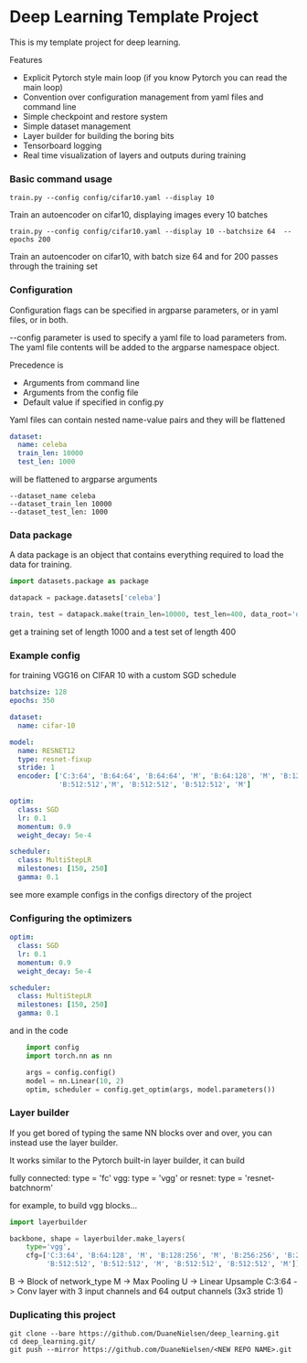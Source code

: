 # Deep Learning Template Project

This is my template project for deep learning.

Features

* Explicit Pytorch style main loop (if you know Pytorch you can read the main loop)
* Convention over configuration management from yaml files and command line
* Simple checkpoint and restore system
* Simple dataset management
* Layer builder for building the boring bits
* Tensorboard logging
* Real time visualization of layers and outputs during training

### Basic command usage
```commandline
train.py --config config/cifar10.yaml --display 10
```
Train an autoencoder on cifar10, displaying images every 10 batches

```commandline
train.py --config config/cifar10.yaml --display 10 --batchsize 64  --epochs 200 
```
Train an autoencoder on cifar10, with batch size 64 and for 200 passes through the training set

### Configuration

Configuration flags can be specified in argparse parameters, or in yaml files, or in both.

--config parameter is used to specify a yaml file to load parameters from.  The yaml file contents will be added to the 
argparse namespace object.

Precedence is
* Arguments from command line
* Arguments from the config file
* Default value if specified in config.py

Yaml files can contain nested name-value pairs and they will be flattened

```yaml
dataset:
  name: celeba
  train_len: 10000
  test_len: 1000
```

will be flattened to argparse arguments

```
--dataset_name celeba
--dataset_train_len 10000
--dataset_test_len: 1000
```

### Data package

A data package is an object that contains everything required to load the data for training.

```python
import datasets.package as package

datapack = package.datasets['celeba']

train, test = datapack.make(train_len=10000, test_len=400, data_root='data')

``` 

get a training set of length 1000 and a test set of length 400

### Example config

for training VGG16 on CIFAR 10 with a custom SGD schedule  

```yaml
batchsize: 128
epochs: 350

dataset:
  name: cifar-10

model:
  name: RESNET12
  type: resnet-fixup
  stride: 1
  encoder: ['C:3:64', 'B:64:64', 'B:64:64', 'M', 'B:64:128', 'M', 'B:128:256', 'B:256:256', 'M', 'B:256:512', 
            'B:512:512','M', 'B:512:512', 'B:512:512', 'M']

optim:
  class: SGD
  lr: 0.1
  momentum: 0.9
  weight_decay: 5e-4

scheduler:
  class: MultiStepLR
  milestones: [150, 250]
  gamma: 0.1
```

see more example configs in the configs directory of the project

### Configuring the optimizers

```yaml
optim:
  class: SGD
  lr: 0.1
  momentum: 0.9
  weight_decay: 5e-4

scheduler:
  class: MultiStepLR
  milestones: [150, 250]
  gamma: 0.1
```

and in the code

```python
    import config
    import torch.nn as nn

    args = config.config()
    model = nn.Linear(10, 2)
    optim, scheduler = config.get_optim(args, model.parameters())
```

### Layer builder

If you get bored of typing the same NN blocks over and over, you can instead use the layer builder.

It works similar to the Pytorch built-in layer builder, it can build

fully connected: type = 'fc' vgg: type = 'vgg' or resnet: type = 'resnet-batchnorm'

for example, to build vgg blocks...

```python
import layerbuilder

backbone, shape = layerbuilder.make_layers(
    type='vgg',
    cfg=['C:3:64', 'B:64:128', 'M', 'B:128:256', 'M', 'B:256:256', 'B:256:512', 'M', 
         'B:512:512', 'B:512:512', 'M', 'B:512:512', 'B:512:512', 'M'])

```

B -> Block of network_type
M -> Max Pooling
U -> Linear Upsample
C:3:64 -> Conv layer with 3 input channels and 64 output channels (3x3 stride 1) 

### Duplicating this project

```commandline
git clone --bare https://github.com/DuaneNielsen/deep_learning.git
cd deep_learning.git/
git push --mirror https://github.com/DuaneNielsen/<NEW REPO NAME>.git
```
